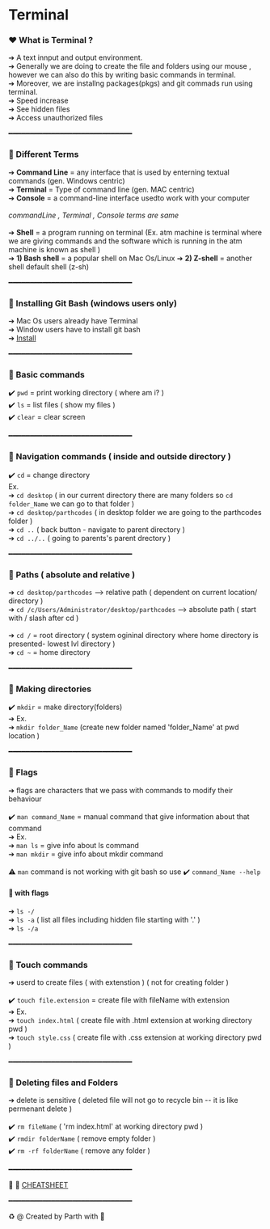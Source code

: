 # Terminal

### ❤️ What is Terminal ?
➔ A text innput and output environment. <br/>
➔ Generally we are doing to create the file and folders using our mouse , however we can also do this by writing basic commands in terminal.<br/>
➔ Moreover, we are installng packages(pkgs) and  git commads run using terminal.<br/>
➔ Speed increase <br/>
➔ See hidden files <br/>
➔ Access unauthorized files <br/>

━━━━━━━━━━━━━━━━━━━━━━━━━━━━━

### 💙 Different Terms
➔ **Command Line** = any interface that is used by enterning textual commands (gen. Windows centric)<br/>
➔ **Terminal** = Type of command line (gen. MAC centric)<br/>
➔ **Console** = a command-line interface usedto work with your computer<br/>
<br/>
*commandLine , Terminal , Console terms are same*
<br/>
<br/>
➔ **Shell** = a program running on terminal (Ex. atm machine is terminal where we are giving commands and the software which is running in the atm machine is known as shell ) <br/>
➔ **1) Bash shell** = a popular shell on Mac Os/Linux 
➔ **2) Z-shell** = another shell default shell (z-sh)

━━━━━━━━━━━━━━━━━━━━━━━━━━━━━

### 💜 Installing Git Bash (windows users only)
➔ Mac Os users already have Terminal <br/>
➔ Window users have to install git bash <br/>
➔ [Install](https://git-scm.com/)  <br/>

━━━━━━━━━━━━━━━━━━━━━━━━━━━━━

### 💚 Basic commands

✔️ `pwd` = print working directory ( where am i? )  <br/>
✔️ `ls` = list files ( show my files )  <br/>
✔️ `clear` = clear screen  <br/>

━━━━━━━━━━━━━━━━━━━━━━━━━━━━━

### 💚 Navigation commands ( inside and outside directory )

✔️ `cd` = change directory <br/>
Ex. <br/>
➔ `cd desktop` ( in our current directory there are many folders so `cd folder_Name` we can go to that folder ) <br/>
➔ `cd desktop/parthcodes` ( in desktop folder we are going to the parthcodes folder ) <br/>
➔ `cd ..` ( back button - navigate to parent directory ) <br/>
➔ `cd ../..` ( going to parents's parent drectory ) <br/>

━━━━━━━━━━━━━━━━━━━━━━━━━━━━━

### 💚 Paths ( absolute and relative )

➔ `cd desktop/parthcodes` --> relative path ( dependent on current location/ directory )  <br/>
➔ `cd /c/Users/Administrator/desktop/parthcodes` --> absolute path  ( start with / slash after cd )   <br/>
 <br/>
➔ `cd /` = root directory ( system ogininal directory where home directory is presented- lowest lvl directory ) <br/>
➔ `cd ~` = home directory <br/>

━━━━━━━━━━━━━━━━━━━━━━━━━━━━━

### 💛 Making directories

✔️ `mkdir` = make directory(folders) <br/>
➔ Ex. <br/>
➔ `mkdir folder_Name` (create new folder named 'folder_Name' at pwd location ) <br/>

━━━━━━━━━━━━━━━━━━━━━━━━━━━━━

### 💙 Flags
➔ flags are characters that we pass with commands to modify their behaviour <br/>
<br/>
✔️ `man command_Name` = manual command that give information about that command <br/>
➔ Ex. <br/>
➔ `man ls` = give info about ls command <br/>
➔ `man mkdir` = give info about mkdir command <br/>
<br/>
⚠️ `man` command is not working with git bash so use ✔️ `command_Name --help`  <br/>

#### 🚩 with flags
➔ `ls -/` <br/>
➔ `ls -a` ( list all files including hidden file starting with '.' ) <br/>
➔ `ls -/a` <br/>

━━━━━━━━━━━━━━━━━━━━━━━━━━━━━

### 🤎 Touch commands
➔ userd to create files ( with extenstion ) ( not for creating folder ) <br/>
<br/>
✔️ `touch file.extension` = create file with fileName with extension <br/>
➔ Ex. <br/>
➔ `touch index.html` ( create file with .html extension at working directory pwd ) <br/>
➔ `touch style.css` ( create file with .css extension at working directory pwd ) <br/>

━━━━━━━━━━━━━━━━━━━━━━━━━━━━━

### 💙 Deleting files and Folders
➔ delete is sensitive ( deleted file will not go to recycle bin -- it is like permenant delete ) <br/>
<br/>
✔️ `rm fileName`  ( 'rm index.html' at working directory pwd ) <br/>
✔️ `rmdir folderName` ( remove empty folder )  <br/> 
✔️ `rm -rf folderName` ( remove any folder )  <br/>

━━━━━━━━━━━━━━━━━━━━━━━━━━━━━

💌 🚀 [CHEATSHEET](https://drive.google.com/file/d/1erdZzpDFZEl0oo-pVZ25Y0yiAWVjjhrZ/view?usp=sharing)

━━━━━━━━━━━━━━━━━━━━━━━━━━━━━

♻️ @ Created by Parth with 💚
